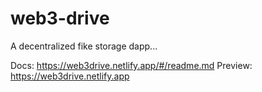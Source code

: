 # web3-drive
A decentralized fike storage dapp...

Docs: https://web3drive.netlify.app/#/readme.md
Preview: https://web3drive.netlify.app
